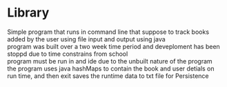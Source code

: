 # Library
Simple program that runs in command line that suppose to track books added by the user using file input and output using java <br>
program was built over a two week time period and deveploment has been stoppd due to time constrains from school <br>
program must be run in and ide due to the unbuilt nature of the program <br>
the program uses java hashMaps to contain the book and user detials on run time, and then exit saves the runtime data to txt file for Persistence <br> 
